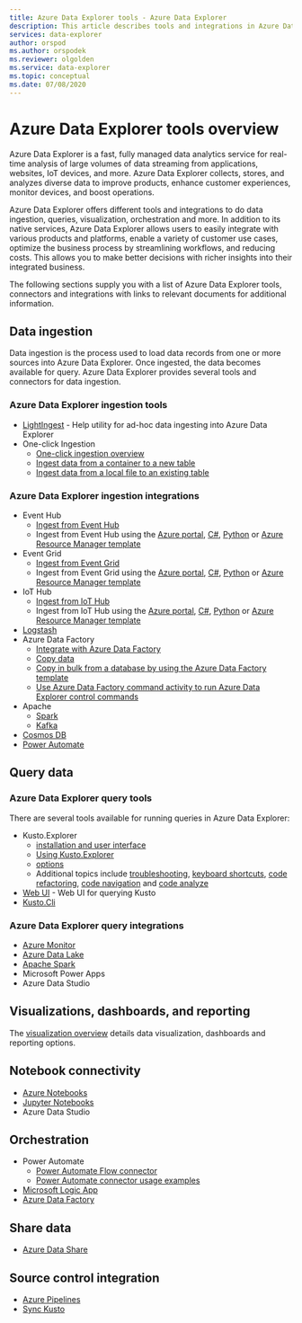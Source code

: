 ```yaml
---
title: Azure Data Explorer tools - Azure Data Explorer
description: This article describes tools and integrations in Azure Data Explorer.
services: data-explorer
author: orspod
ms.author: orspodek
ms.reviewer: olgolden
ms.service: data-explorer
ms.topic: conceptual
ms.date: 07/08/2020
---
```

# Azure Data Explorer tools overview

Azure Data Explorer is a fast, fully managed data analytics service for real-time analysis of large volumes of data streaming from applications, websites, IoT devices, and more. Azure Data Explorer collects, stores, and analyzes diverse data to improve products, enhance customer experiences, monitor devices, and boost operations. 

Azure Data Explorer offers different tools and integrations to do data ingestion, queries, visualization, orchestration and more. In addition to its native services, Azure Data Explorer allows users to easily integrate with various products and platforms, enable a variety of customer use cases, optimize the business process by streamlining workflows, and reducing costs. This allows you to make better decisions with richer insights into their integrated business.

The following sections supply you with a list of Azure Data Explorer tools, connectors and integrations with links to relevant documents for additional information.

## Data ingestion 

Data ingestion is the process used to load data records from one or more sources into Azure Data Explorer. Once ingested, the data becomes available for query. Azure Data Explorer provides several tools and connectors for data ingestion. 

### Azure Data Explorer ingestion tools

* [LightIngest](lightingest.md) - Help utility for ad-hoc data ingesting into Azure Data Explorer
* One-click Ingestion
    * [One-click ingestion overview](ingest-data-one-click.md) 
    * [Ingest data from a container to a new table](one-click-ingestion-new-table.md)
    * [Ingest data from a local file to an existing table](one-click-ingestion-existing-table.md)

### Azure Data Explorer ingestion integrations

* Event Hub
    * [Ingest from Event Hub](../management/data-ingestion/eventhub.md)
    * Ingest from Event Hub using the [Azure portal](ingest-data-event-hub.md), [C#](data-connection-event-hub-csharp.md), [Python](data-connection-event-hub-python.md) or [Azure Resource Manager template](data-connection-event-hub-resource-manager.md)
* Event Grid
    * [Ingest from Event Grid](../management/data-ingestion/eventgrid.md)
    * Ingest from Event Grid using the [Azure portal](ingest-data-event-grid.md), [C#](data-connection-event-grid-csharp.md), [Python](data-connection-event-grid-python.md) or [Azure Resource Manager template](data-connection-event-grid-resource-manager.md)
* IoT Hub
    * [Ingest from IoT Hub](../management/data-ingestion/iothub.md)
    * Ingest from IoT Hub using the [Azure portal](ingest-data-iot-hub.md), [C#](data-connection-iot-hub-csharp.md), [Python](data-connection-iot-hub-python.md) or [Azure Resource Manager template](data-connection-iot-hub-resource-manager.md)
* [Logstash](ingest-data-logstash.md)
* Azure Data Factory
    * [Integrate with Azure Data Factory](data-factory-integration.md)
    * [Copy data](data-factory-load-data.md)
    * [Copy in bulk from a database by using the Azure Data Factory template](data-factory-template.md)
    * [Use Azure Data Factory command activity to run Azure Data Explorer control commands](data-factory-command-activity.md)
* Apache 
    * [Spark](spark-connector.md)
    * [Kafka](ingest-data-kafka.md)
* [Cosmos DB](https://github.com/Azure/azure-kusto-labs/tree/master/cosmosdb-adx-integration)
* [Power Automate](flow.md)

## Query data

### Azure Data Explorer query tools

There are several tools available for running queries in Azure Data Explorer:

* Kusto.Explorer
    * [installation and user interface](./kusto-explorer.md)
    * [Using Kusto.Explorer](./kusto-explorer-using.md)
    * [options](./kusto/tools/kusto-explorer-options.md)
    * Additional topics include [troubleshooting](kusto-explorer-troubleshooting.md), [keyboard shortcuts](./kusto/tools/kusto-explorer-shortcuts.md), [code refactoring](./kusto/tools/kusto-explorer-refactor.md), [code navigation](./kusto/tools/kusto-explorer-codenav.md) and [code analyze](./kusto/tools/kusto-explorer-code-analyzer.md)
* [Web UI](../../web-query-data.md) - Web UI for querying Kusto
* [Kusto.Cli](kusto-cli.md)

### Azure Data Explorer query integrations

* [Azure Monitor](query-monitor-data.md)
* [Azure Data Lake](data-lake-query-data.md)
* [Apache Spark](spark-connector.md)
* Microsoft Power Apps
* Azure Data Studio

## Visualizations, dashboards, and reporting

The [visualization overview](viz-overview.md) details data visualization, dashboards  and reporting options. 

## Notebook connectivity

* [Azure Notebooks](azure-notebooks.md)
* [Jupyter Notebooks](kqlmagic.md)
* Azure Data Studio

## Orchestration

* Power Automate
    * [Power Automate Flow connector](flow.md)
    * [Power Automate connector usage examples](flow-usage.md)
* [Microsoft Logic App](./logicapps.md) 
* [Azure Data Factory](data-factory-integration.md)

## Share data

* [Azure Data Share](data-share.md)

## Source control integration

* [Azure Pipelines](devops.md) 
* [Sync Kusto](synckusto.md) 

<!--Open Source Tools-->
